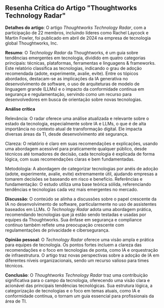 ## Resenha Crítica do Artigo "Thoughtworks Technology Radar"

**Detalhes do artigo**:
   O artigo *Thoughtworks Technology Radar*, com a participação de 22 membros, incluindo líderes como Rachel Laycock e Martin Fowler, foi publicado em abril de 2024 na empresa de tecnologia global Thoughtworks, Inc.

**Resumo**:
   O *Technology Radar* da Thoughtworks, é um guia sobre tendências emergentes em tecnologia, dividido em quatro categorias principais: técnicas, plataformas, ferramentas e linguagens & frameworks. Este relatório classifica as tecnologias, indicando o grau de adoção recomendada (adote, experimente, avalie, evite). Entre os tópicos abordados, destacam-se as implicações da IA generativa no desenvolvimento de software, o uso de arquiteturas de modelo de linguagem grande (LLMs) e o impacto da conformidade contínua em segurança e regulamentação, servindo como um recurso para desenvolvedores em busca de orientação sobre novas tecnologias.

**Análise crítica**

Relevância: O radar oferece uma análise atualizada e relevante sobre o estado da tecnologia, especialmente sobre IA e LLMs, o que é de alta importância no contexto atual de transformação digital. Ele impacta diversas áreas da TI, desde desenvolvimento até segurança.

Clareza: O relatório é claro em suas recomendações e explicações, usando uma abordagem acessível para praticamente qualquer público, desde técnicos até tomadores de decisão, cada tecnologia é explicada de forma lógica, com suas recomendações claras e bem fundamentadas.

Metodologia: A abordagem de categorizar tecnologias por anéis de adoção (adote, experimente, avalie, evite) extremamente útil, ajudando empresas a tomarem decisões se baseando em risco e benefício.
Referências e fundamentação: O estudo utiliza uma base teórica sólida, referenciando tendências e tecnologias cada vez mais emergentes no mercado.

**Discussão**:
   O conteúdo se alinha a discussões sobre o papel crescente da IA no desenvolvimento de software, particularmente no uso de assistentes baseados em LLMs. O *Technology Radar* adota uma abordagem prática, recomendando tecnologias que já estão sendo testadas e usadas por equipes da Thoughtworks. Sua ênfase em segurança e compliance contínuo também reflete uma preocupação crescente com regulamentações de privacidade e cibersegurança.

**Opinião pessoal**:
   O *Technology Radar* oferece uma visão ampla e prática para equipes de tecnologia. Os pontos fortes incluem a clareza das recomendações e o foco em tecnologias de ponta, como IA e orquestração de infraestrutura. O artigo traz novas perspectivas sobre a adoção de IA em diferentes níveis organizacionais, sendo um recurso valioso para times técnicos.

**Conclusão**:
   O *Thoughtworks Technology Radar* traz uma contribuição significativa para o campo da tecnologia, oferecendo uma visão clara e acionável das principais tendências tecnológicas. Sua estrutura lógica, a categorização de tecnologias e o foco em temas atuais, como IA e conformidade contínua, o tornam um guia essencial para profissionais da área de TI.

